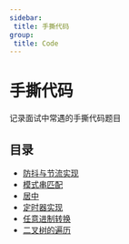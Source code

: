```yaml
---
sidebar:
 title: 手撕代码
group:
 title: Code
---
```

# 手撕代码

记录面试中常遇的手撕代码题目

## 目录
* [防抖与节流实现](./debounce-throttle.md)
* [模式串匹配](./kmp.md)
* [居中](./middle-center.md)
* [定时器实现](./myClock.md)
* [任意进制转换](./transfer.md)
* [二叉树的遍历](./treeTraverse.md)

<tongji/>